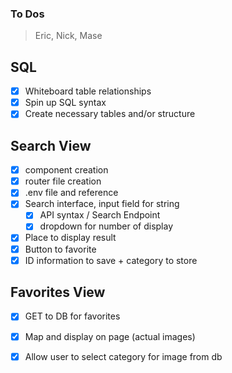 ### To Dos

> Eric, Nick, Mase

## SQL

- [x] Whiteboard table relationships
- [x] Spin up SQL syntax
- [x] Create necessary tables and/or structure

## Search View

- [x] component creation
- [x] router file creation
- [x] .env file and reference
- [x] Search interface, input field for string
  - [x] API syntax / Search Endpoint
  - [x] dropdown for number of display
- [x] Place to display result
- [x] Button to favorite
- [x] ID information to save + category to store

## Favorites View

- [x] GET to DB for favorites
- [x] Map and display on page (actual images)
- [x] Allow user to select category for image from db

